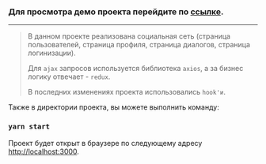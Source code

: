 ### Для просмотра демо проекта перейдите по [ссылке](https://ibulavsky.github.io/social-network-react/).
***
> 
>В данном проекте реализована социальная сеть (страница пользователей, страница профиля, страница диалогов, страница логинизации).
> 
>Для `ajax` запросов используется библиотека `axios`, а за бизнес логику отвечает - `redux`.
> 
>В последних изменениях проекта использовались `hook'и`.
> 


Также в директории проекта, вы можете выполнить команду:
### `yarn start`
Проект будет открыт в браузере по следующему адресу [http://localhost:3000](http://localhost:3000).
